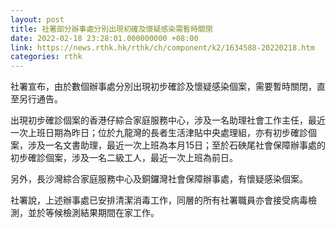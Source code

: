 ```yaml
---
layout: post
title: 社署部分辦事處分別出現初確及懷疑感染需暫時關閉
date: 2022-02-18 23:28:01.000000000 +08:00
link: https://news.rthk.hk/rthk/ch/component/k2/1634588-20220218.htm
categories: rthk
---
```


社署宣布，由於數個辦事處分別出現初步確診及懷疑感染個案，需要暫時關閉，直至另行通告。

出現初步確診個案的香港仔綜合家庭服務中心，涉及一名助理社會工作主任，最近一次上班日期為昨日；位於九龍灣的長者生活津貼中央處理組，亦有初步確診個案，涉及一名文書助理，最近一次上班為本月15日；至於石硤尾社會保障辦事處的初步確診個案，涉及一名二級工人，最近一次上班為前日。

另外，長沙灣綜合家庭服務中心及銅鑼灣社會保障辦事處，有懷疑感染個案。

社署說，上述辦事處已安排清潔消毒工作，同層的所有社署職員亦會接受病毒檢測，並於等候檢測結果期間在家工作。

